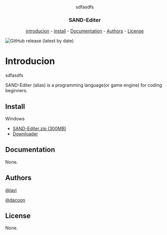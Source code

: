 <div align="center">
  <img>sdfasdfs
  <h3>SAND-Editer</h3>
  
  <a href="#introducion">introducion</a>
  <span> - </span>
  <a href="#install">install</a>
  <span> - </span>
  <a href="#Documentation">Documentation</a>
  <span> - </span>
  <a href="#Authors">Authors</a>
  <span> - </span>
  <a href="#License">License</a>
</div>
  
![GitHub release (latest by date)](https://img.shields.io/github/v/release/ArpaAP/mollang?style=flat-square)

# Introducion

<img>sdfasdfs

SAND-Editer (alias) is a programming language(or game engine) for coding beginners.

## Install

Windows
  - [SAND-Editer.zip (300MB)](https://a.com)
  - [Downloader](https://a.com)

## Documentation

None.

## Authors

[@lavi](https://github.com/lavi27)

[@dacoon](https://github.com/dacoonkr)

## License

None.
